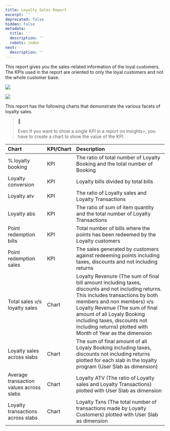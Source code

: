 ```yaml
---
title: Loyalty Sales Report
excerpt: ''
deprecated: false
hidden: false
metadata:
  title: ''
  description: ''
  robots: index
next:
  description: ''
---
```

This report gives you the sales-related information of the loyal customers. The KPIs used in the report are oriented to only the loyal customers and not the whole customer base.

![](https://files.readme.io/4aa11bb-Screenshot_169.png)

![](https://files.readme.io/e07f4c3-Screenshot_170.png)

This report has the following charts that demonstrate the various facets of loyalty sales. 

> 📘
>
> Even if you want to show a single KPI in a report on Insights+, you have to create a chart to show the value of the KPI.

| Chart                                   | KPI/Chart | Description                                                                                                                                                                                                                                                                                                                       |
| :-------------------------------------- | :-------- | :-------------------------------------------------------------------------------------------------------------------------------------------------------------------------------------------------------------------------------------------------------------------------------------------------------------------------------- |
| % loyalty booking                       | KPI       | The ratio of total number of Loyalty Booking and the total number of Booking                                                                                                                                                                                                                                                      |
| Loyalty conversion                      | KPI       | Loyalty bills divided by total bills                                                                                                                                                                                                                                                                                              |
| Loyalty atv                             | KPI       | The ratio of Loyalty sales and Loyalty Transactions                                                                                                                                                                                                                                                                               |
| Loyalty abs                             | KPI       | The ratio of sum of item quantity and the total number of Loyalty Transactions                                                                                                                                                                                                                                                    |
| Point redemption bills                  | KPI       | Total number of bills where the points has been redeemed by the Loyalty customers                                                                                                                                                                                                                                                 |
| Point redemption sales                  | KPI       | The sales generated by customers against redeeming points including taxes, discounts and not including returns                                                                                                                                                                                                                    |
| Total sales v/s loyalty sales           | Chart     | Loyalty Revenure (The sum of final bill amount including taxes, discounts and not including returns. This includes transactions by both members and non members) v/s Loyalty Revenue (The sum of final amount of all Loyaly Booking including taxes, discounts not including returns) plotted with Month of Year as the dimension |
| Loyalty sales across slabs              | Chart     | The sum of final amount of all Loyaly Booking including taxes, discounts not including returns plotted for each slab in the loyalty program (User Slab as dimension)                                                                                                                                                              |
| Average transaction values across slabs | Chart     | Loyalty ATV (The ratio of Loyalty sales and Loyalty Transactions) plotted with User Slab as dimension                                                                                                                                                                                                                             |
| Loyalty transactions across slabs       | Chart     | Loyalty Txns (The total number of transactions made by Loyalty Customers) plotted with User Slab as dimension                                                                                                                                                                                                                     |

